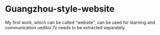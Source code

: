 # Guangzhou-style-website
My first work, which can be called "website", can be used for learning and communication
ueditor.7z needs to be extracted separately.
